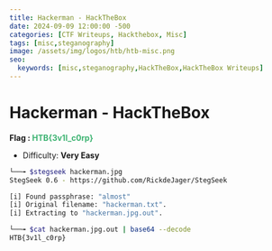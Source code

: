 ```yaml
---
title: Hackerman - HackTheBox
date: 2024-09-09 12:00:00 -500
categories: [CTF Writeups, Hackthebox, Misc]
tags: [misc,steganography]
image: /assets/img/logos/htb/htb-misc.png
seo:
  keywords: [misc,steganography,HackTheBox,HackTheBox Writeups] 
---
```

# Hackerman - HackTheBox

**Flag : <span style="color:rgb(60, 179, 113)">HTB{3v1l_c0rp}</span>**
- Difficulty: **Very Easy**

```bash
└──╼ $stegseek hackerman.jpg 
StegSeek 0.6 - https://github.com/RickdeJager/StegSeek

[i] Found passphrase: "almost"
[i] Original filename: "hackerman.txt".
[i] Extracting to "hackerman.jpg.out".

└──╼ $cat hackerman.jpg.out | base64 --decode
HTB{3v1l_c0rp}
```